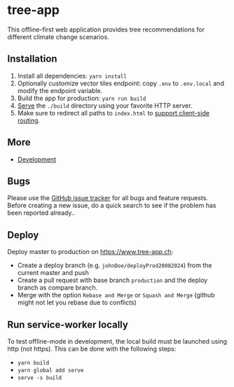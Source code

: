# tree-app

This offline-first web application provides tree recommendations for different climate change scenarios.

## Installation

1. Install all dependencies: `yarn install`
2. Optionally customize vector tiles endpoint: copy `.env` to `.env.local` and modify the endpoint variable.
3. Build the app for production: `yarn run build`
4. [Serve](https://create-react-app.dev/docs/deployment/) the `./build` directory using your favorite HTTP server.
5. Make sure to redirect all paths to `index.html` to [support client-side routing](https://create-react-app.dev/docs/deployment/#serving-apps-with-client-side-routing).

## More

- [Development](https://github.com/geops/tree-app/tree/master/DEVELOPMENT.md)

## Bugs

Please use the [GitHub issue tracker](https://github.com/geops/tree-app/issues) for all bugs and feature requests. Before creating a new issue, do a quick search to see if the problem has been reported already..

## Deploy

Deploy master to production on https://www.tree-app.ch:

- Create a deploy branch (e.g. `johnDoe/deployProd20082024`) from the current master and push
- Create a pull request with base branch `production` and the deploy branch as compare branch.
- Merge with the option `Rebase and Merge` or `Squash and Merge` (github might not let you rebase due to conflicts)

## Run service-worker locally

To test offline-mode in development, the local build must be launched using http (not https).
This can be done with the following steps:

- `yarn build`
- `yarn global add serve`
- `serve -s build`
